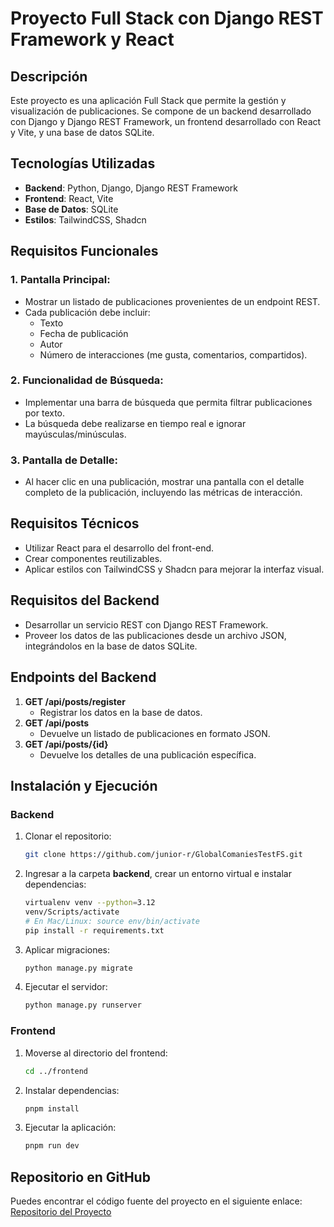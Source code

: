 # Proyecto Full Stack con Django REST Framework y React

## Descripción
Este proyecto es una aplicación Full Stack que permite la gestión y visualización de publicaciones. 
Se compone de un backend desarrollado con Django y Django REST Framework, un frontend desarrollado con React y Vite, y una base de datos SQLite.

## Tecnologías Utilizadas
- **Backend**: Python, Django, Django REST Framework
- **Frontend**: React, Vite
- **Base de Datos**: SQLite
- **Estilos**: TailwindCSS, Shadcn

## Requisitos Funcionales
### 1. Pantalla Principal:
- Mostrar un listado de publicaciones provenientes de un endpoint REST.
- Cada publicación debe incluir: 
  - Texto
  - Fecha de publicación
  - Autor
  - Número de interacciones (me gusta, comentarios, compartidos).

### 2. Funcionalidad de Búsqueda:
- Implementar una barra de búsqueda que permita filtrar publicaciones por texto.
- La búsqueda debe realizarse en tiempo real e ignorar mayúsculas/minúsculas.

### 3. Pantalla de Detalle:
- Al hacer clic en una publicación, mostrar una pantalla con el detalle completo de la publicación, incluyendo las métricas de interacción.

## Requisitos Técnicos
- Utilizar React para el desarrollo del front-end.
- Crear componentes reutilizables.
- Aplicar estilos con TailwindCSS y Shadcn para mejorar la interfaz visual.

## Requisitos del Backend
- Desarrollar un servicio REST con Django REST Framework.
- Proveer los datos de las publicaciones desde un archivo JSON, integrándolos en la base de datos SQLite.

## Endpoints del Backend
1. **GET /api/posts/register** 
    - Registrar los datos en la base de datos. 
2. **GET /api/posts**
   - Devuelve un listado de publicaciones en formato JSON.
3. **GET /api/posts/{id}**
   - Devuelve los detalles de una publicación específica.

## Instalación y Ejecución
### Backend
1. Clonar el repositorio:
   ```bash
   git clone https://github.com/junior-r/GlobalComaniesTestFS.git
   ```
2. Ingresar a la carpeta **backend**, crear un entorno virtual e instalar dependencias:
   ```bash
   virtualenv venv --python=3.12
   venv/Scripts/activate
   # En Mac/Linux: source env/bin/activate
   pip install -r requirements.txt
   ```
3. Aplicar migraciones:
   ```bash
   python manage.py migrate
   ```
4. Ejecutar el servidor:
   ```bash
   python manage.py runserver
   ```

### Frontend
1. Moverse al directorio del frontend:
   ```bash
   cd ../frontend
   ```
2. Instalar dependencias:
   ```bash
   pnpm install
   ```
3. Ejecutar la aplicación:
   ```bash
   pnpm run dev
   ```

## Repositorio en GitHub
Puedes encontrar el código fuente del proyecto en el siguiente enlace:
[Repositorio del Proyecto](https://github.com/junior-r/GlobalComaniesTestFS)